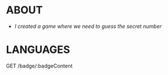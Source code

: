 # ABOUT
* *I created a game where we need to guess the secret number*  


# LANGUAGES
GET /badge/:badgeContent
